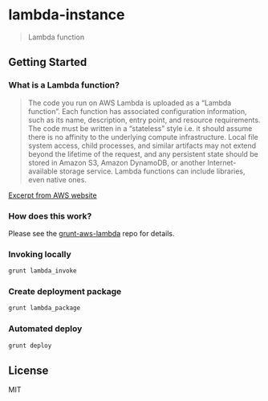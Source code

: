 # lambda-instance

> Lambda function

## Getting Started

### What is a Lambda function?

>The code you run on AWS Lambda is uploaded as a “Lambda function”. Each function has associated configuration information, such as its name, description, entry point, and resource requirements. The code must be written in a “stateless” style i.e. it should assume there is no affinity to the underlying compute infrastructure. Local file system access, child processes, and similar artifacts may not extend beyond the lifetime of the request, and any persistent state should be stored in Amazon S3, Amazon DynamoDB, or another Internet-available storage service. Lambda functions can include libraries, even native ones.  

[Excerpt from AWS website](https://aws.amazon.com/lambda/faqs/#functions)

### How does this work?

Please see the [grunt-aws-lambda](https://github.com/Tim-B/grunt-aws-lambda) repo for details.

### Invoking locally

```bash
grunt lambda_invoke
```

### Create deployment package

```bash
grunt lambda_package
```

### Automated deploy

```bash
grunt deploy
```

## License

MIT
